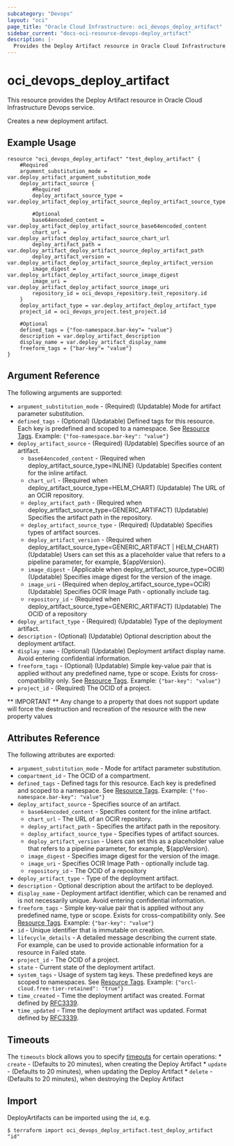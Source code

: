 ```yaml
---
subcategory: "Devops"
layout: "oci"
page_title: "Oracle Cloud Infrastructure: oci_devops_deploy_artifact"
sidebar_current: "docs-oci-resource-devops-deploy_artifact"
description: |-
  Provides the Deploy Artifact resource in Oracle Cloud Infrastructure Devops service
---
```


# oci_devops_deploy_artifact
This resource provides the Deploy Artifact resource in Oracle Cloud Infrastructure Devops service.

Creates a new deployment artifact.

## Example Usage

```hcl
resource "oci_devops_deploy_artifact" "test_deploy_artifact" {
	#Required
	argument_substitution_mode = var.deploy_artifact_argument_substitution_mode
	deploy_artifact_source {
		#Required
		deploy_artifact_source_type = var.deploy_artifact_deploy_artifact_source_deploy_artifact_source_type

		#Optional
		base64encoded_content = var.deploy_artifact_deploy_artifact_source_base64encoded_content
		chart_url = var.deploy_artifact_deploy_artifact_source_chart_url
		deploy_artifact_path = var.deploy_artifact_deploy_artifact_source_deploy_artifact_path
		deploy_artifact_version = var.deploy_artifact_deploy_artifact_source_deploy_artifact_version
		image_digest = var.deploy_artifact_deploy_artifact_source_image_digest
		image_uri = var.deploy_artifact_deploy_artifact_source_image_uri
		repository_id = oci_devops_repository.test_repository.id
	}
	deploy_artifact_type = var.deploy_artifact_deploy_artifact_type
	project_id = oci_devops_project.test_project.id

	#Optional
	defined_tags = {"foo-namespace.bar-key"= "value"}
	description = var.deploy_artifact_description
	display_name = var.deploy_artifact_display_name
	freeform_tags = {"bar-key"= "value"}
}
```

## Argument Reference

The following arguments are supported:

* `argument_substitution_mode` - (Required) (Updatable) Mode for artifact parameter substitution.
* `defined_tags` - (Optional) (Updatable) Defined tags for this resource. Each key is predefined and scoped to a namespace. See [Resource Tags](https://docs.cloud.oracle.com/iaas/Content/General/Concepts/resourcetags.htm). Example: `{"foo-namespace.bar-key": "value"}`
* `deploy_artifact_source` - (Required) (Updatable) Specifies source of an artifact.
	* `base64encoded_content` - (Required when deploy_artifact_source_type=INLINE) (Updatable) Specifies content for the inline artifact.
	* `chart_url` - (Required when deploy_artifact_source_type=HELM_CHART) (Updatable) The URL of an OCIR repository.
	* `deploy_artifact_path` - (Required when deploy_artifact_source_type=GENERIC_ARTIFACT) (Updatable) Specifies the artifact path in the repository.
	* `deploy_artifact_source_type` - (Required) (Updatable) Specifies types of artifact sources.
	* `deploy_artifact_version` - (Required when deploy_artifact_source_type=GENERIC_ARTIFACT | HELM_CHART) (Updatable) Users can set this as a placeholder value that refers to a pipeline parameter, for example, ${appVersion}.
	* `image_digest` - (Applicable when deploy_artifact_source_type=OCIR) (Updatable) Specifies image digest for the version of the image.
	* `image_uri` - (Required when deploy_artifact_source_type=OCIR) (Updatable) Specifies OCIR Image Path - optionally include tag.
	* `repository_id` - (Required when deploy_artifact_source_type=GENERIC_ARTIFACT) (Updatable) The OCID of a repository
* `deploy_artifact_type` - (Required) (Updatable) Type of the deployment artifact.
* `description` - (Optional) (Updatable) Optional description about the deployment artifact.
* `display_name` - (Optional) (Updatable) Deployment artifact display name. Avoid entering confidential information.
* `freeform_tags` - (Optional) (Updatable) Simple key-value pair that is applied without any predefined name, type or scope. Exists for cross-compatibility only.  See [Resource Tags](https://docs.cloud.oracle.com/iaas/Content/General/Concepts/resourcetags.htm). Example: `{"bar-key": "value"}`
* `project_id` - (Required) The OCID of a project.


** IMPORTANT **
Any change to a property that does not support update will force the destruction and recreation of the resource with the new property values

## Attributes Reference

The following attributes are exported:

* `argument_substitution_mode` - Mode for artifact parameter substitution.
* `compartment_id` - The OCID of a compartment.
* `defined_tags` - Defined tags for this resource. Each key is predefined and scoped to a namespace. See [Resource Tags](https://docs.cloud.oracle.com/iaas/Content/General/Concepts/resourcetags.htm). Example: `{"foo-namespace.bar-key": "value"}`
* `deploy_artifact_source` - Specifies source of an artifact.
	* `base64encoded_content` - Specifies content for the inline artifact.
	* `chart_url` - The URL of an OCIR repository.
	* `deploy_artifact_path` - Specifies the artifact path in the repository.
	* `deploy_artifact_source_type` - Specifies types of artifact sources.
	* `deploy_artifact_version` - Users can set this as a placeholder value that refers to a pipeline parameter, for example, ${appVersion}.
	* `image_digest` - Specifies image digest for the version of the image.
	* `image_uri` - Specifies OCIR Image Path - optionally include tag.
	* `repository_id` - The OCID of a repository
* `deploy_artifact_type` - Type of the deployment artifact.
* `description` - Optional description about the artifact to be deployed.
* `display_name` - Deployment artifact identifier, which can be renamed and is not necessarily unique. Avoid entering confidential information.
* `freeform_tags` - Simple key-value pair that is applied without any predefined name, type or scope. Exists for cross-compatibility only.  See [Resource Tags](https://docs.cloud.oracle.com/iaas/Content/General/Concepts/resourcetags.htm). Example: `{"bar-key": "value"}`
* `id` - Unique identifier that is immutable on creation.
* `lifecycle_details` - A detailed message describing the current state. For example, can be used to provide actionable information for a resource in Failed state.
* `project_id` - The OCID of a project.
* `state` - Current state of the deployment artifact.
* `system_tags` - Usage of system tag keys. These predefined keys are scoped to namespaces. See [Resource Tags](https://docs.cloud.oracle.com/iaas/Content/General/Concepts/resourcetags.htm). Example: `{"orcl-cloud.free-tier-retained": "true"}`
* `time_created` - Time the deployment artifact was created. Format defined by [RFC3339](https://datatracker.ietf.org/doc/html/rfc3339).
* `time_updated` - Time the deployment artifact was updated. Format defined by [RFC3339](https://datatracker.ietf.org/doc/html/rfc3339).

## Timeouts

The `timeouts` block allows you to specify [timeouts](https://registry.terraform.io/providers/oracle/oci/latest/docs/guides/changing_timeouts) for certain operations:
	* `create` - (Defaults to 20 minutes), when creating the Deploy Artifact
	* `update` - (Defaults to 20 minutes), when updating the Deploy Artifact
	* `delete` - (Defaults to 20 minutes), when destroying the Deploy Artifact


## Import

DeployArtifacts can be imported using the `id`, e.g.

```
$ terraform import oci_devops_deploy_artifact.test_deploy_artifact "id"
```

